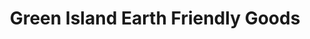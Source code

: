 ---
title: "Green Island Earth Friendly Goods"
url: /traverse-city/green-island-earth-friendly-goods/
shop: Allgemein
---